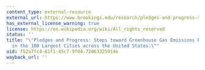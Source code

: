 ```yaml
---
content_type: external-resource
external_url: https://www.brookings.edu/research/pledges-and-progress-steps-toward-greenhouse-gas-emissions-reductions-in-the-100-largest-cities-across-the-united-states/
has_external_license_warning: true
license: https://en.wikipedia.org/wiki/All_rights_reserved
status: ''
title: "\"Pledges and Progress: Steps toward Greenhouse Gas Emissions Reductions\_\
  in the 100 Largest Cities across the United States.\""
uid: f52a7fc4-61f1-45c7-9f04-72063325914e
wayback_url: ''
---
```


